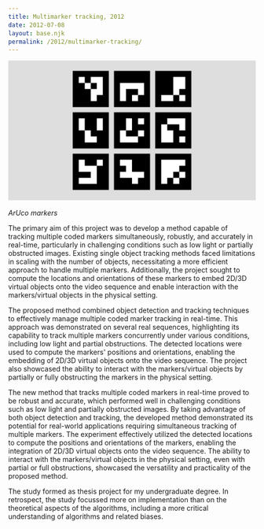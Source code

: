 ```yaml
---
title: Multimarker tracking, 2012
date: 2012-07-08
layout: base.njk
permalink: /2012/multimarker-tracking/
--- 
```


<img src="/assets/images/2012/multimarker.jpg"/>

_ArUco markers_
 
The primary aim of this project was to develop a method capable of tracking multiple coded markers simultaneously, robustly, and accurately in real-time, particularly in challenging conditions such as low light or partially obstructed images. Existing single object tracking methods faced limitations in scaling with the number of objects, necessitating a more efficient approach to handle multiple markers. Additionally, the project sought to compute the locations and orientations of these markers to embed 2D/3D virtual objects onto the video sequence and enable interaction with the markers/virtual objects in the physical setting.

The proposed method combined object detection and tracking techniques to effectively manage multiple coded marker tracking in real-time. This approach was demonstrated on several real sequences, highlighting its capability to track multiple markers concurrently under various conditions, including low light and partial obstructions. The detected locations were used to compute the markers' positions and orientations, enabling the embedding of 2D/3D virtual objects onto the video sequence. The project also showcased the ability to interact with the markers/virtual objects by partially or fully obstructing the markers in the physical setting.

The new method that tracks multiple coded markers in real-time proved to be robust and accurate, which performed well in challenging conditions such as low light and partially obstructed images. By taking advantage of both object detection and tracking, the developed method demonstrated its potential for real-world applications requiring simultaneous tracking of multiple markers. The experiment effectively utilized the detected locations to compute the positions and orientations of the markers, enabling the integration of 2D/3D virtual objects onto the video sequence. The ability to interact with the markers/virtual objects in the physical setting, even with partial or full obstructions, showcased the versatility and practicality of the proposed method.

The study formed as thesis project for my undergraduate degree. In retrospect, the study focussed more on implementation than on the theoretical aspects of the algorithms, including a more critical understanding of algorithms and related biases.